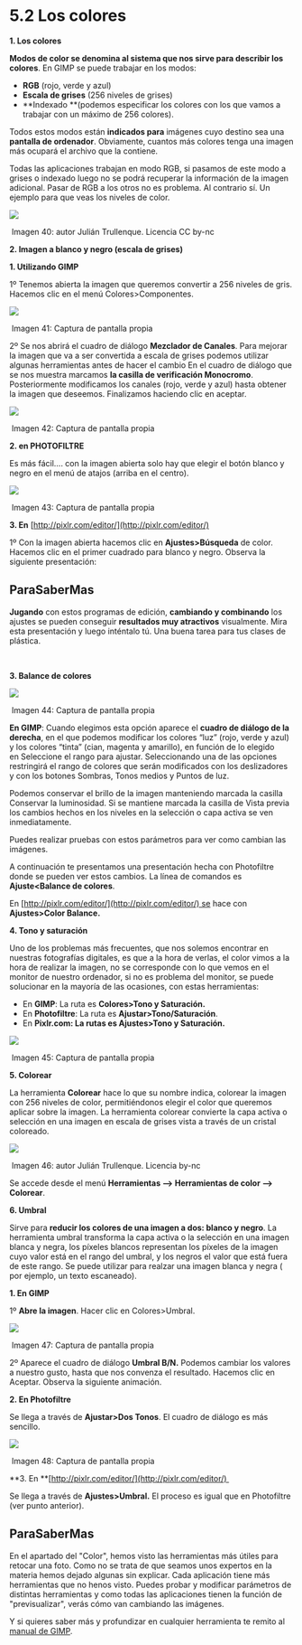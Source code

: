 # 5.2 Los colores

**1\. Los colores**

**Modos de color se denomina al sistema que nos sirve para describir los colores**. En GIMP se puede trabajar en los modos:

*   **RGB** (rojo, verde y azul)
*   **Escala de grises** (256 niveles de grises)
*   **Indexado **(podemos especificar los colores con los que vamos a trabajar con un máximo de 256 colores).

Todos estos modos están **indicados para** imágenes cuyo destino sea una **pantalla de ordenador**. Obviamente, cuantos más colores tenga una imagen más ocupará el archivo que la contiene.

Todas las aplicaciones trabajan en modo RGB, si pasamos de este modo a grises o indexado luego no se podrá recuperar la información de la imagen adicional. Pasar de RGB a los otros no es problema. Al contrario sí. Un ejemplo para que veas los niveles de color.


![](img/niveles_de_color.jpg)


 Imagen 40: autor Julián Trullenque. Licencia CC by-nc

**2\. Imagen a blanco y negro (escala de grises)**

**1\. Utilizando GIMP**

1º Tenemos abierta la imagen que queremos convertir a 256 niveles de gris. Hacemos clic en el menú Colores>Componentes.


![](img/byn_gimp.jpg)


 Imagen 41: Captura de pantalla propia

2º Se nos abrirá el cuadro de diálogo **Mezclador de Canales**. Para mejorar la imagen que va a ser convertida a escala de grises podemos utilizar algunas herramientas antes de hacer el cambio En el cuadro de diálogo que se nos muestra marcamos **la casilla de verificación Monocromo**. Posteriormente modificamos los canales (rojo, verde y azul) hasta obtener la imagen que deseemos. Finalizamos haciendo clic en aceptar.


![](img/mezclador.jpg)


 Imagen 42: Captura de pantalla propia

**2\. en PHOTOFILTRE**

Es más fácil.... con la imagen abierta solo hay que elegir el botón blanco y negro en el menú de atajos (arriba en el centro).


![](img/byn_ph.jpg)


 Imagen 43: Captura de pantalla propia

**3\. En** [http://pixlr.com/editor/](http://pixlr.com/editor/)

1º Con la imagen abierta hacemos clic en **Ajustes>Búsqueda** de color. Hacemos clic en el primer cuadrado para blanco y negro. Observa la siguiente presentación:

## ParaSaberMas

**Jugando** con estos programas de edición, **cambiando y combinando** los ajustes se pueden conseguir **resultados muy atractivos** visualmente. Mira esta presentación y luego inténtalo tú. Una buena tarea para tus clases de plástica.

 

**3\. Balance de colores**


![](img/balance.jpg)


 Imagen 44: Captura de pantalla propia

**En GIMP**: Cuando elegimos esta opción aparece el **cuadro de diálogo de la derecha**, en el que podemos modificar los colores “luz” (rojo, verde y azul) y los colores “tinta” (cian, magenta y amarillo), en función de lo elegido en Seleccione el rango para ajustar. Seleccionando una de las opciones restringirá el rango de colores que serán modificados con los deslizadores y con los botones Sombras, Tonos medios y Puntos de luz.

Podemos conservar el brillo de la imagen manteniendo marcada la casilla Conservar la luminosidad. Si se mantiene marcada la casilla de Vista previa los cambios hechos en los niveles en la selección o capa activa se ven inmediatamente.

Puedes realizar pruebas con estos parámetros para ver como cambian las imágenes.

A continuación te presentamos una presentación hecha con Photofiltre donde se pueden ver estos cambios. La línea de comandos es **Ajuste<Balance de colores**.

En [http://pixlr.com/editor/](http://pixlr.com/editor/) se hace con **Ajustes>Color Balance.**

**4\. Tono y saturación**

Uno de los problemas más frecuentes, que nos solemos encontrar en nuestras fotografías digitales, es que a la hora de verlas, el color vimos a la hora de realizar la imagen, no se corresponde con lo que vemos en el monitor de nuestro ordenador, si no es problema del monitor, se puede solucionar en la mayoría de las ocasiones, con estas herramientas:

*   En **GIMP**: La ruta es **Colores>Tono y Saturación.**
*   En **Photofiltre**: La ruta es **Ajustar>Tono/Saturación**.
*   En **Pixlr.com: La rutas es Ajustes>Tono y Saturación.**  
    


![](img/tono.jpg)


 Imagen 45: Captura de pantalla propia

**5\. Colorear**

La herramienta **Colorear** hace lo que su nombre indica, colorear la imagen con 256 niveles de color, permitiéndonos elegir el color que queremos aplicar sobre la imagen. La herramienta colorear convierte la capa activa o selección en una imagen en escala de grises vista a través de un cristal coloreado.


![](img/colorear.jpg)


 Imagen 46: autor Julián Trullenque. Licencia by-nc

Se accede desde el menú **Herramientas --> Herramientas de color --> Colorear**.

**6\. Umbral**

Sirve para **reducir los colores de una imagen a dos: blanco y negro**. La herramienta umbral transforma la capa activa o la selección en una imagen blanca y negra, los píxeles blancos representan los píxeles de la imagen cuyo valor está en el rango del umbral, y los negros el valor que está fuera de este rango. Se puede utilizar para realzar una imagen blanca y negra ( por ejemplo, un texto escaneado). 

**1\. En GIMP**

1º **Abre la imagen**. Hacer clic en Colores>Umbral.


![](img/umbral1.jpg)


 Imagen 47: Captura de pantalla propia

2º Aparece el cuadro de diálogo **Umbral B/N.** Podemos cambiar los valores a nuestro gusto, hasta que nos convenza el resultado. Hacemos clic en Aceptar. Observa la siguiente animación.

**2\. En Photofiltre**

Se llega a través de **Ajustar>Dos Tonos**. El cuadro de diálogo es más sencillo.


![](img/umbral2.jpg)


 Imagen 48: Captura de pantalla propia

**3\. En **[http://pixlr.com/editor/](http://pixlr.com/editor/) 

Se llega a través de **Ajustes>Umbral.** El proceso es igual que en Photofiltre (ver punto anterior).

## ParaSaberMas

En el apartado del "Color", hemos visto las herramientas más útiles para retocar una foto. Como no se trata de que seamos unos expertos en la materia hemos dejado algunas sin explicar. Cada aplicación tiene más herramientas que no henos visto. Puedes probar y modificar parámetros de distintas herramientas y como todas las aplicaciones tienen la función de "previsualizar", verás cómo van cambiando las imágenes.

Y si quieres saber más y profundizar en cualquier herramienta te remito al [manual de GIMP](http://docs.gimp.org/es/gimp-tools-color.html).

